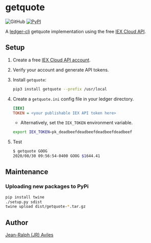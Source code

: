 # getquote

![GitHub](https://img.shields.io/github/license/jeanralphaviles/getquote)
[![PyPI](https://img.shields.io/pypi/v/getquote)](https://pypi.org/project/getquote/)

A [ledger-cli](https://www.ledger-cli.org) getquote implementation using the
free [IEX Cloud API](https://iexcloud.io/).

## Setup

1. Create a free [IEX Cloud API account](https://iexcloud.io/).
1. Verify your account and generate API tokens.
1. Install `getquote`:

    ```bash
    pip3 install getquote --prefix /usr/local
    ```

1. Create a `getquote.ini` config file in your ledger directory.

    ```ini
    [IEX]
    TOKEN = <your publishable IEX API token here>
    ```

    * Alternatively, set the `IEX_TOKEN` environment variable.

    ```bash
    export IEX_TOKEN=pk_deadbeefdeadbeefdeadbeefdeadbeef
    ```

1. Test

    ```bash
    $ getquote GOOG
    2020/08/30 09:56:54-0400 GOOG $1644.41
    ```

## Maintenance

### Uploading new packages to PyPi

```bash
pip install twine
./setup.py sdist
twine upload dist/getquote-*.tar.gz
```

## Author

[Jean-Ralph (JR) Aviles](https://jr.expert)
